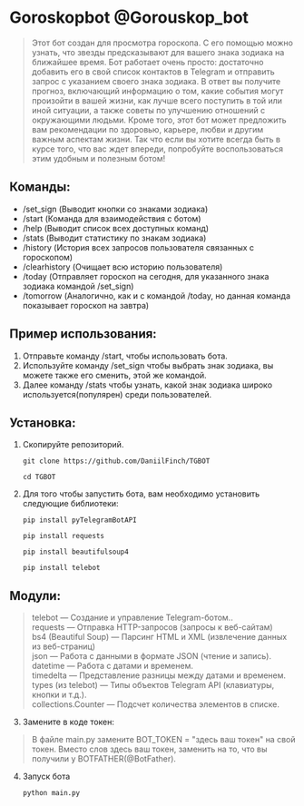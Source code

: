 Goroskopbot @Gorouskop_bot
=
>Этот бот создан для просмотра гороскопа. С его помощью можно узнать, что звезды предсказывают для вашего знака зодиака на ближайшее время. Бот работает очень просто: достаточно добавить его в свой список контактов в Telegram и отправить запрос с указанием своего знака зодиака. В ответ вы получите прогноз, включающий информацию о том, какие события могут произойти в вашей жизни, как лучше всего поступить в той или иной ситуации, а также советы по улучшению отношений с окружающими людьми. Кроме того, этот бот может предложить вам рекомендации по здоровью, карьере, любви и другим важным аспектам жизни. Так что если вы хотите всегда быть в курсе того, что вас ждет впереди, попробуйте воспользоваться этим удобным и полезным ботом!

Команды:
-
- /set_sign (Выводит кнопки со знаками зодиака)
- /start (Команда для взаимодействия с ботом)
- /help (Выводит список всех доступных команд)
- /stats (Выводит статистику по знакам зодиака)
- /history (История всех запросов пользователя связанных с гороскопом)
- /clearhistory (Очищает всю историю пользователя)
- /today (Отправляет гороскоп на сегодня, для указанного знака зодиака командой /set_sign)
- /tomorrow (Аналогично, как и с командой /today, но данная команда показывает гороскоп на завтра)

Пример использования:
-
1. Отправьте команду /start, чтобы использовать бота.
2. Используйте команду /set_sign чтобы выбрать знак зодиака, вы можете также его сменить, этой же командой.
3. Далее команду /stats чтобы узнать, какой знак зодиака широко используется(популярен) среди пользователей.


Установка:
-

1. Скопируйте репозиторий.

       git clone https://github.com/DaniilFinch/TGBOT

       cd TGBOT

3. Для того чтобы запустить бота, вам необходимо установить следующие библиотеки:

       pip install pyTelegramBotAPI

       pip install requests

       pip install beautifulsoup4
   
       pip install telebot
   
Модули:
-

> telebot — Создание и управление Telegram-ботом..<br/>
> requests — Отправка HTTP-запросов (запросы к веб-сайтам)<br/>
> bs4 (Beautiful Soup) — Парсинг HTML и XML (извлечение данных из веб-страниц)<br/>
> json — Работа с данными в формате JSON (чтение и запись).<br/>
> datetime — Работа с датами и временем.<br/>
> timedelta — Представление разницы между датами и временем.<br/>
> types (из telebot) — Типы объектов Telegram API (клавиатуры, кнопки и т.д.).<br/>
> collections.Counter — Подсчет количества элементов в списке.<br/>

3. Замените в коде токен:

>В файле main.py замените BOT_TOKEN = "здесь ваш токен" на свой токен.
>Вместо слов здесь ваш токен, заменить на то, что вы получили у BOTFATHER(@BotFather).
4. Запуск бота

       python main.py
